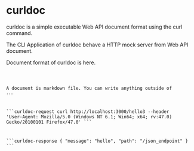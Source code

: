 # curldoc

curldoc is a simple executable Web API document format using the curl command.

The CLI Application of curldoc behave a HTTP mock server from Web API document.

Document format of curldoc is here.

<code>

A document is markdown file.
You can write anything outside of ``` ... ```

\```curldoc-request
curl http://localhost:3000/hello3 --header 'User-Agent: Mozilla/5.0 (Windows NT 6.1; Win64; x64; rv:47.0) Gecko/20100101 Firefox/47.0'
\```

\```curldoc-response
{
    "message": "hello",
    "path": "/json_endpoint"
}
\```


</code>
